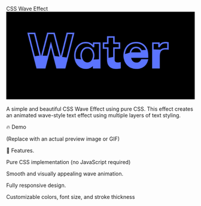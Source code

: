 CSS Wave Effect
![image alt](https://github.com/bdnath702/CSS-Wave-Effect/blob/main/Screenshot%20.png?raw=true)

A simple and beautiful CSS Wave Effect using pure CSS. This effect creates an animated wave-style text effect using multiple layers of text styling.

🔥 Demo

 (Replace with an actual preview image or GIF)

🚀 Features.

Pure CSS implementation (no JavaScript required)

Smooth and visually appealing wave animation.

Fully responsive design.

Customizable colors, font size, and stroke thickness

